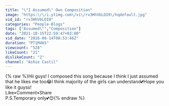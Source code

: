 ```yaml
---
title: "\"I Assumed\" Own Composition"
image: "https:\/\/i.ytimg.com\/vi\/rv3HhVbLOI0\/hqdefault.jpg"
vid_id: "rv3HhVbLOI0"
categories: "People-Blogs"
tags: ["Assumed\"","Composition"]
date: "2021-10-15T22:59:47+03:00"
vid_date: "2016-08-14T08:53:46Z"
duration: "PT1M46S"
viewcount: "528"
likeCount: "21"
dislikeCount: "2"
channel: "Ashie Castil"
---
```

{% raw %}Hii guys! I composed this song because I think I just assumed that he likes me too😂I think majority of the girls can understand💕Hope you like it guyss!<br /> Like•Comment•Share <br />P.S.Temporary only💕😊{% endraw %}
